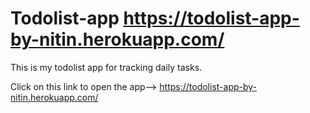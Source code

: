 # Todolist-app https://todolist-app-by-nitin.herokuapp.com/
This is my todolist app for tracking daily tasks.

Click on this link to open the app-->
https://todolist-app-by-nitin.herokuapp.com/
